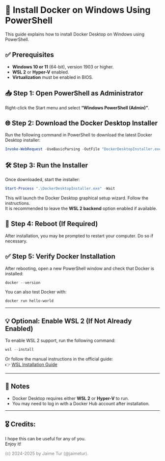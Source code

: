 # 🐳 Install Docker on Windows Using PowerShell

This guide explains how to install Docker Desktop on Windows using PowerShell.

## ✅ Prerequisites

- **Windows 10 or 11** (64-bit), version 1903 or higher.
- **WSL 2** or **Hyper-V** enabled.
- **Virtualization** must be enabled in BIOS.

## 📥 Step 1: Open PowerShell as Administrator

Right-click the Start menu and select **“Windows PowerShell (Admin)”**.

## 🌐 Step 2: Download the Docker Desktop Installer

Run the following command in PowerShell to download the latest Docker Desktop installer:

```powershell
Invoke-WebRequest -UseBasicParsing -OutFile "DockerDesktopInstaller.exe" -Uri "https://desktop.docker.com/win/main/amd64/Docker%20Desktop%20Installer.exe"
```

## 🛠️ Step 3: Run the Installer

Once downloaded, start the installer:

```powershell
Start-Process ".\DockerDesktopInstaller.exe" -Wait
```

This will launch the Docker Desktop graphical setup wizard. Follow the instructions.  
It is recommended to leave the **WSL 2 backend** option enabled if available.

## 🔄 Step 4: Reboot (If Required)

After installation, you may be prompted to restart your computer. Do so if necessary.

## ✅ Step 5: Verify Docker Installation

After rebooting, open a new PowerShell window and check that Docker is installed:

```powershell
docker --version
```

You can also test Docker with:

```powershell
docker run hello-world
```

---

## 💡 Optional: Enable WSL 2 (If Not Already Enabled)

To enable WSL 2 support, run the following command:

```powershell
wsl --install
```

Or follow the manual instructions in the official guide:  
👉 [WSL Installation Guide](https://docs.microsoft.com/en-us/windows/wsl/install)

---

## 🐧 Notes

- Docker Desktop requires either **WSL 2** or **Hyper-V** to run.
- You may need to log in with a Docker Hub account after installation.


---
## 🎖️ Credits:
I hope this can be useful for any of you.  
Enjoy it!

<span style="color:grey">(c) 2024-2025 by Jaime Tur (@jaimetur).</span> 